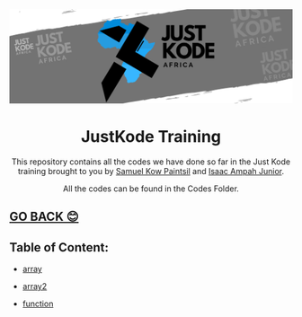 <img src="../.././files/JUST KODE.png">

<h1 align="center"> JustKode Training </h1>

<p align=center>This repository contains all the codes we have done so far in the Just Kode training brought to you by <a href="https://github.com/Sami64">Samuel Kow Paintsil</a> and <a href="https://github.com/isaacampah222">Isaac Ampah Junior</a>.</p>

<p align=center>All the codes can be found in the <a>Codes Folder</a>.</p>

<h2><a href="../.././README.md">GO BACK 😊</a></h2>

<h2>Table of Content:</h2>

- <a href="./array.cpp">array</a>

- <a href="./array2.cpp">array2</a>

- <a href="./function.cpp">function</a>
